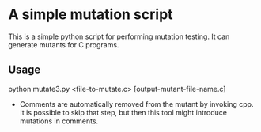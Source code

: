 A simple mutation script
==========================
This is a simple python script for performing mutation testing. It can generate mutants for C programs.

Usage
------------
python mutate3.py <file-to-mutate.c> [output-mutant-file-name.c]

* Comments are automatically removed from the mutant by invoking cpp. It is possible to skip that step, but then this tool might introduce mutations in comments.
